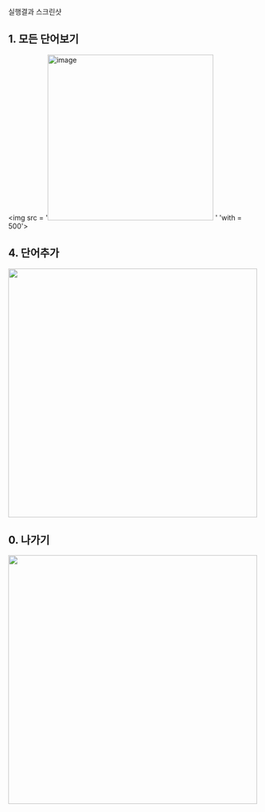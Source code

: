 실행결과 스크린샷

## 1. 모든 단어보기
<img src = '<img width="333" alt="image" src="https://user-images.githubusercontent.com/103620174/188653213-b76a4eb9-4738-4ffe-b9f3-5f4b1955d1a7.png">
' 'with = 500'>


## 4. 단어추가
<img src = '<img width="428" alt="image" src="https://user-images.githubusercontent.com/103620174/188652492-733895b0-7342-4542-a3c2-2154267de3dd.png">
' width = '500'>


## 0. 나가기
<img src = '<img width="368" alt="image" src="https://user-images.githubusercontent.com/103620174/188653480-2c8fa42a-0979-492d-8925-dbb1762588be.png">
' width = '500'>
